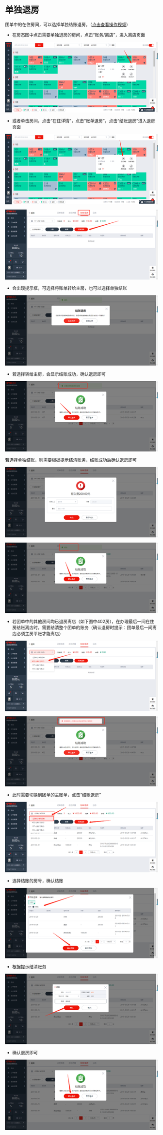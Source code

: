 # 单独退房

团单中的在住房间，可以选择单独结账退房。（[点击查看操作视频](http://crs-pms-vidio.oss-cn-beijing.aliyuncs.com/%E9%80%90%E4%B8%80%E9%80%80%E6%88%BF.mp4)）

* 在房态图中点击需要单独退房的房间，点击“账务/离店”，进入离店页面

![](../../../.gitbook/assets/image%20%28604%29.png)

* 或者单击房间，点击“在住详情”，点击“账单退房”，点击“结账退房”进入退房页面

![](../../../.gitbook/assets/image%20%28348%29.png)

![](../../../.gitbook/assets/image%20%28142%29.png)

* 会出现提示框，可选择将账单转给主房，也可以选择单独结账

![](../../../.gitbook/assets/image%20%2821%29.png)

* 若选择转给主房，会显示结账成功，确认退房即可

![](../../../.gitbook/assets/image%20%28499%29.png)

若选择单独结账，则需要根据提示结清账务，结账成功后确认退房即可

![](../../../.gitbook/assets/image%20%28605%29.png)

![](../../../.gitbook/assets/image%20%28514%29.png)

* 若团单中的其他房间均已退房离店（如下图中402房），在办理最后一间在住房结账离店时，需要结清整个团单的账务（确认退房时提示：团单最后一间离店必须主房平账才能离店）

![](../../../.gitbook/assets/image%20%28347%29.png)

![](../../../.gitbook/assets/image%20%28357%29.png)

* 此时需要切换到团单的主账单，点击“结账退房”

![](../../../.gitbook/assets/image%20%28446%29.png)

* 选择结账的房号，确认结账

![](../../../.gitbook/assets/image%20%28544%29.png)

* 根据提示结清账务

![](../../../.gitbook/assets/image%20%28435%29.png)

* 确认退房即可

![](../../../.gitbook/assets/image%20%28313%29.png)



